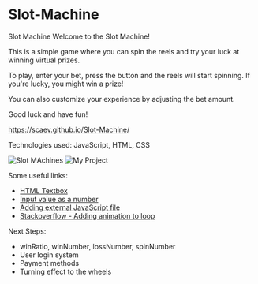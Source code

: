 # Slot-Machine

Slot Machine
Welcome to the Slot Machine!

This is a simple game where you can spin the reels and try your luck at winning virtual prizes.

To play, enter your bet, press the button and the reels will start spinning. If you're lucky, you might win a prize!

You can also customize your experience by adjusting the bet amount.

Good luck and have fun!

https://scaev.github.io/Slot-Machine/

Technologies used: JavaScript, HTML, CSS

![Slot MAchines](https://i.imgur.com/ZI9Nov1.png)
![My Project](https://i.imgur.com/WdLNFlk.png)

Some useful links:

- [HTML Textbox](https://blog.hubspot.com/website/html-text-box)
- [Input value as a number](https://blog.hubspot.com/website/html-text-box)
- [Adding external JavaScript file](https://www.w3schools.com/tags/att_script_src.asp)
- [Stackoverflow - Adding animation to loop](https://www.w3schools.com/tags/att_script_src.asp)


Next Steps:

- winRatio, winNumber, lossNumber, spinNumber
- User login system
- Payment methods
- Turning effect to the wheels
